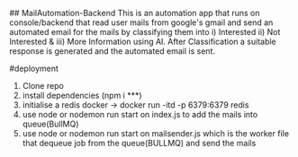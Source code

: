 #﻿# MailAutomation-Backend
This is an automation app that runs on console/backend that read user mails from google's gmail and send an automated email for the mails by classifying them into i) Interested ii) Not Interested & iii) More Information using AI. After Classification a suitable response is generated and the automated email is sent.

#deployment
1) Clone repo
2) install dependencies (npm i ***)
3) initialise a redis docker -> docker run -itd -p 6379:6379 redis
4) use node or nodemon run start on index.js to add the mails into queue(BullMQ)
5)  use node or nodemon run start on mailsender.js which is the worker file that dequeue job from the queue(BULLMQ) and send the mails
